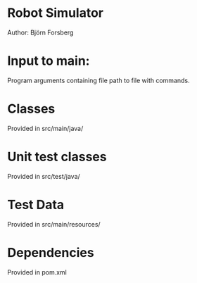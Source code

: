 # Robot Simulator
Author: Björn Forsberg 

# Input to main: 
Program arguments containing file path to file with commands. 

# Classes 
Provided in src/main/java/
# Unit test classes
Provided in src/test/java/ 
# Test Data 
Provided in src/main/resources/
# Dependencies 
Provided in pom.xml

